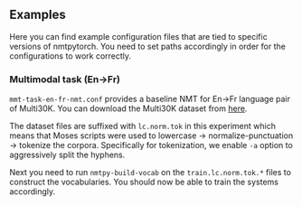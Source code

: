 Examples
--

Here you can find example configuration files that are tied to specific versions
of nmtpytorch. You need to set paths accordingly in order for the configurations
to work correctly.

### Multimodal task (En->Fr)

`mmt-task-en-fr-nmt.conf` provides a baseline NMT for En->Fr language pair
of Multi30K. You can download the Multi30K dataset from [here](https://github.com/multi30k/dataset).

The dataset files are suffixed with `lc.norm.tok` in this experiment which
means that Moses scripts were used to lowercase -> normalize-punctuation -> tokenize
the corpora. Specifically for tokenization, we enable `-a` option to aggressively
split the hyphens.

Next you need to run `nmtpy-build-vocab` on the `train.lc.norm.tok.*` files
to construct the vocabularies. You should now be able to train the systems
accordingly.
